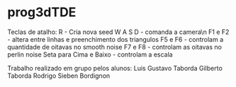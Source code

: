 # prog3dTDE

Teclas de atalho:
R - Cria nova seed
W A S D - comanda a camera\n
F1 e F2 - altera entre linhas e preenchimento dos triangulos
F5 e F6 - controlam a quantidade de oitavas no smooth noise
F7 e F8 - controlam as oitavas no perlin noise
Seta para Cima e Baixo - controlam a escala

Trabalho realizado em grupo pelos alunos:
Luis Gustavo Taborda
Gilberto Taborda
Rodrigo Sieben Bordignon
